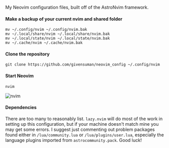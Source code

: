 My Neovim configuration files, built off of the AstroNvim framework.

#### Make a backup of your current nvim and shared folder

```shell
mv ~/.config/nvim ~/.config/nvim.bak
mv ~/.local/share/nvim ~/.local/share/nvim.bak
mv ~/.local/state/nvim ~/.local/state/nvim.bak
mv ~/.cache/nvim ~/.cache/nvim.bak
```

#### Clone the repository

```shell
git clone https://github.com/givensuman/neovim_config ~/.config/nvim
```

#### Start Neovim

```shell
nvim
```

![nvim](https://github.com/givensuman/nvimrc/assets/16063606/c3e29846-e035-485a-aadd-b82793606e83)

#### Dependencies

There are too many to reasonably list. `lazy.nvim` will do most of the work in setting up this configuration, but if your machine doesn't match mine you may get some errors. I suggest just commenting out problem packages found either in `/lua/community.lua` or `/lua/plugins/user.lua`, especially the language plugins imported from `astrocommunity.pack`. Good luck!
